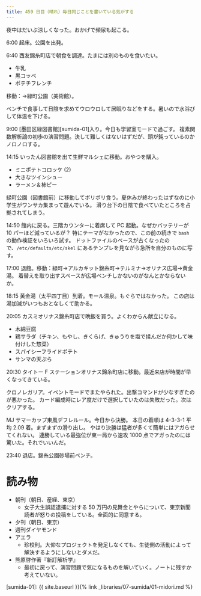 ```yaml
---
title: 459 日目（晴れ）毎日同じことを書いている気がする
---
```


夜中はだいぶ涼しくなった。おかげで頻尿も起こる。

6:00 起床。公園を出発。

6:40 西友錦糸町店で朝食を調達。たまには別のものを食いたい。
* 牛乳
* 黒コッペ
* ポテチフレンチ

移動：→緑町公園（美術館）。

ベンチで食事して日陰を求めてウロウロして居眠りなどをする。暑いので水浴びして体温を下げる。

9:00 [墨田区緑図書館][sumida-01]入り。今日も学習室モードで過ごす。
複素関数解析論の初歩の演習問題。決して難しくはないはずだが、頭が鈍っているのかノロノロする。

14:15 いったん図書館を出て生鮮マルシェに移動。おやつを購入。
* ミニポテトコロッケ (2)
* 大きなツインシュー
* ラーメン＆柿ピー

緑町公園（図書館前）に移動してポリポリ食う。夏休みが終わったはずなのに小学生がワンサカ集まって遊んでいる。
滑り台下の日陰で食べていたところを占拠されてしまう。

14:50 館内に戻る。三階カウンターに着席して PC 起動。なぜかバッテリーが 10 パーほど減っているが？
特にテーマがなかったので、この前の続きで `bash` の動作検証をいろいろ試す。
ドットファイルのベースが古くなったので、`/etc/defaults/etc/skel` にあるテンプレを見ながら急所を自分のものに写す。

17:00 退館。移動：緑町→アルカキット錦糸町→テルミナ→オリナス広場→黄金湯。
着替えを取り出すスペースが広場ベンチしかないのがなんとかならないか。

18:15 黄金湯（太平四丁目）到着。モール温泉。もぐらではなかった。
この店は湯加減がいつもおとなしくて助かる。

20:05 カスミオリナス錦糸町店で晩飯を買う。よくわからん献立になる。
* 木綿豆腐
* 鶏サラダ（チキン、もやし、きくらげ、きゅうりを塩で揉んだか何かして味付けした惣菜）
* スパイシーフライドポテト
* サンマの天ぷら

20:30 タイトー F ステーションオリナス錦糸町店に移動。最近来店が時間が早くなってきている。

クロノレガリア。イベントモードでまたやられた。出撃コマンドが少なすぎたのが悪かった。
カード編成時にレア度だけで選択していたのは失敗だった。次はクリアする。

MJ サマーカップ東風デフレルール。今日から決勝。
本日の着順は 4-3-3-1 平均 2.09 着。まずまずの滑り出し。
やはり決勝は猛者が多くて簡単にはアガらせてくれない。
連勝している最強位が東一局から速攻 1000 点でアガったのには驚いた。それでいいんだ。

23:40 退店。錦糸公園砂場前ベンチ。

# 読み物

* 朝刊（朝日、産経、東京）
  * 女子大生誤認逮捕に対する 50 万円の見舞金とやらについて、東京新聞読者が怒りの投稿をしている。全面的に同意する。
* 夕刊（朝日、東京）
* 週刊ダイヤモンド
* アエラ
  * 珍校則。大仰なプロジェクトを発足しなくても、生徒側の活動によって解決するようにしないとダメだ。
* 熊原啓作著『新訂解析学』
  * 最初に戻って、演習問題で気になるものを解いていく。ノートに残すか考えていない。

[sumida-01]: {{ site.baseurl }}{% link _libraries/07-sumida/01-midori.md %}
